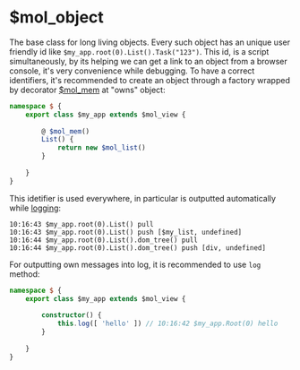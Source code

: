 # $mol_object

The base class for long living objects. Every such object has an unique user friendly id like `$my_app.root(0).List().Task("123")`. This id, is a script simultaneously, by its helping we can get a link to an object from a browser console,
it's very convenience while debugging. To have a correct identifiers, it's recommended to create an object through a factory wrapped by decorator [$mol_mem](../mem) at "owns" object:

```typescript
namespace $ {
	export class $my_app extends $mol_view {
	
		@ $mol_mem()
		List() {
			return new $mol_list()
		}
	
	}
}
```
This idetifier is used everywhere, in particular is outputted automatically while [logging](../log):

```
10:16:43 $my_app.root(0).List() pull
10:16:43 $my_app.root(0).List() push [$my_list, undefined]
10:16:44 $my_app.root(0).List().dom_tree() pull
10:16:44 $my_app.root(0).List().dom_tree() push [div, undefined]
```

For outputting own messages into log, it is recommended to use `log` method:

```typescript
namespace $ {
	export class $my_app extends $mol_view {
	
		constructor() {
			this.log([ 'hello' ]) // 10:16:42 $my_app.Root(0) hello
		}
	
	}
}
```
